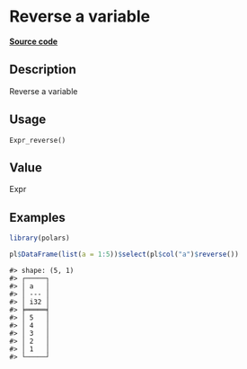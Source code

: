 
# Reverse a variable

[**Source code**](https://github.com/pola-rs/r-polars/tree/53c7d964901ed4a019998e89aff8c6d44691d793/R/expr__expr.R#L944)

## Description

Reverse a variable

## Usage

<pre><code class='language-R'>Expr_reverse()
</code></pre>

## Value

Expr

## Examples

``` r
library(polars)

pl$DataFrame(list(a = 1:5))$select(pl$col("a")$reverse())
```

    #> shape: (5, 1)
    #> ┌─────┐
    #> │ a   │
    #> │ --- │
    #> │ i32 │
    #> ╞═════╡
    #> │ 5   │
    #> │ 4   │
    #> │ 3   │
    #> │ 2   │
    #> │ 1   │
    #> └─────┘
